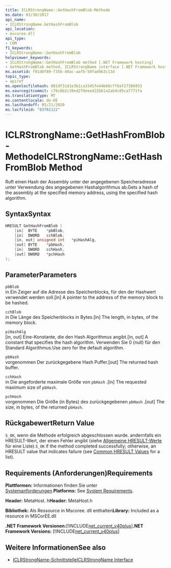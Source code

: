 ```yaml
---
title: ICLRStrongName::GetHashFromBlob-Methode
ms.date: 03/30/2017
api_name:
- ICLRStrongName.GetHashFromBlob
api_location:
- mscoree.dll
api_type:
- COM
f1_keywords:
- ICLRStrongName::GetHashFromBlob
helpviewer_keywords:
- ICLRStrongName::GetHashFromBlob method [.NET Framework hosting]
- GetHashFromBlob method, ICLRStrongName interface [.NET Framework hosting]
ms.assetid: f91d0f89-f356-49ac-aafb-50fad963c13d
topic_type:
- apiref
ms.openlocfilehash: 081df31d1e3b1ca3345fe44b60cff6af27386953
ms.sourcegitcommit: c76c8b2c39ed2f0eee422b61a2ab4c05ca7771fa
ms.translationtype: MT
ms.contentlocale: de-DE
ms.lasthandoff: 05/21/2020
ms.locfileid: "83762122"
---
```

# <a name="iclrstrongnamegethashfromblob-method"></a><span data-ttu-id="c84bf-102">ICLRStrongName::GetHashFromBlob-Methode</span><span class="sxs-lookup"><span data-stu-id="c84bf-102">ICLRStrongName::GetHashFromBlob Method</span></span>
<span data-ttu-id="c84bf-103">Ruft einen Hash der Assembly unter der angegebenen Speicheradresse unter Verwendung des angegebenen Hashalgorithmus ab.</span><span class="sxs-lookup"><span data-stu-id="c84bf-103">Gets a hash of the assembly at the specified memory address, using the specified hash algorithm.</span></span>  
  
## <a name="syntax"></a><span data-ttu-id="c84bf-104">Syntax</span><span class="sxs-lookup"><span data-stu-id="c84bf-104">Syntax</span></span>  
  
```cpp  
HRESULT GetHashFromBlob (  
    [in]  BYTE    *pbBlob,  
    [in]  DWORD   cchBlob,  
    [in, out] unsigned int   *piHashAlg,  
    [out] BYTE    *pbHash,  
    [in]  DWORD   cchHash,  
    [out] DWORD   *pchHash  
);  
```  
  
## <a name="parameters"></a><span data-ttu-id="c84bf-105">Parameter</span><span class="sxs-lookup"><span data-stu-id="c84bf-105">Parameters</span></span>  
 `pbBlob`  
 <span data-ttu-id="c84bf-106">in Ein Zeiger auf die Adresse des Speicherblocks, für den der Hashwert verwendet werden soll.</span><span class="sxs-lookup"><span data-stu-id="c84bf-106">[in] A pointer to the address of the memory block to be hashed.</span></span>  
  
 `cchBlob`  
 <span data-ttu-id="c84bf-107">in Die Länge des Speicherblocks in Bytes.</span><span class="sxs-lookup"><span data-stu-id="c84bf-107">[in] The length, in bytes, of the memory block.</span></span>  
  
 `piHashAlg`  
 <span data-ttu-id="c84bf-108">[in, out] Eine-Konstante, die den Hash Algorithmus angibt.</span><span class="sxs-lookup"><span data-stu-id="c84bf-108">[in, out] A constant that specifies the hash algorithm.</span></span> <span data-ttu-id="c84bf-109">Verwenden Sie 0 (null) für den Standard Algorithmus.</span><span class="sxs-lookup"><span data-stu-id="c84bf-109">Use zero for the default algorithm.</span></span>  
  
 `pbHash`  
 <span data-ttu-id="c84bf-110">vorgenommen Der zurückgegebene Hash Puffer.</span><span class="sxs-lookup"><span data-stu-id="c84bf-110">[out] The returned hash buffer.</span></span>  
  
 `cchHash`  
 <span data-ttu-id="c84bf-111">in Die angeforderte maximale Größe von `pbHash` .</span><span class="sxs-lookup"><span data-stu-id="c84bf-111">[in] The requested maximum size of `pbHash`.</span></span>  
  
 `pchHash`  
 <span data-ttu-id="c84bf-112">vorgenommen Die Größe (in Bytes) des zurückgegebenen `pbHash` .</span><span class="sxs-lookup"><span data-stu-id="c84bf-112">[out] The size, in bytes, of the returned `pbHash`.</span></span>  
  
## <a name="return-value"></a><span data-ttu-id="c84bf-113">Rückgabewert</span><span class="sxs-lookup"><span data-stu-id="c84bf-113">Return Value</span></span>  
 <span data-ttu-id="c84bf-114">`S_OK`, wenn die Methode erfolgreich abgeschlossen wurde. andernfalls ein HRESULT-Wert, der einen Fehler angibt (siehe [Allgemeine HRESULT-Werte](/windows/win32/seccrypto/common-hresult-values) für eine Liste).</span><span class="sxs-lookup"><span data-stu-id="c84bf-114">`S_OK` if the method completed successfully; otherwise, an HRESULT value that indicates failure (see [Common HRESULT Values](/windows/win32/seccrypto/common-hresult-values) for a list).</span></span>  
  
## <a name="requirements"></a><span data-ttu-id="c84bf-115">Requirements (Anforderungen)</span><span class="sxs-lookup"><span data-stu-id="c84bf-115">Requirements</span></span>  
 <span data-ttu-id="c84bf-116">**Plattformen:** Informationen finden Sie unter [Systemanforderungen](../../get-started/system-requirements.md).</span><span class="sxs-lookup"><span data-stu-id="c84bf-116">**Platforms:** See [System Requirements](../../get-started/system-requirements.md).</span></span>  
  
 <span data-ttu-id="c84bf-117">**Header:** MetaHost. h</span><span class="sxs-lookup"><span data-stu-id="c84bf-117">**Header:** MetaHost.h</span></span>  
  
 <span data-ttu-id="c84bf-118">**Bibliothek:** Als Ressource in Mscoree. dll enthalten</span><span class="sxs-lookup"><span data-stu-id="c84bf-118">**Library:** Included as a resource in MSCorEE.dll</span></span>  
  
 <span data-ttu-id="c84bf-119">**.NET Framework Versionen:**[!INCLUDE[net_current_v40plus](../../../../includes/net-current-v40plus-md.md)]</span><span class="sxs-lookup"><span data-stu-id="c84bf-119">**.NET Framework Versions:** [!INCLUDE[net_current_v40plus](../../../../includes/net-current-v40plus-md.md)]</span></span>  
  
## <a name="see-also"></a><span data-ttu-id="c84bf-120">Weitere Informationen</span><span class="sxs-lookup"><span data-stu-id="c84bf-120">See also</span></span>

- [<span data-ttu-id="c84bf-121">ICLRStrongName-Schnittstelle</span><span class="sxs-lookup"><span data-stu-id="c84bf-121">ICLRStrongName Interface</span></span>](iclrstrongname-interface.md)

